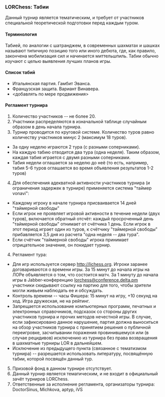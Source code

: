### LORChess: Табии

Данный турнир является тематическим, и требует от участников специальной теоретической подготовки перед каждым туром.

#### Терминология

Табией, по аналогии с шатранджем, в современных шахматах и шашках называют типичную позицию того или иного дебюта, где, как правило, закончена мобилизация сил и начинается миттельшпиль. Табии обычно изучают с целью выявления лучших планов игры.

#### Список табий

* Итальянская партия. Гамбит Эванса.
* Французская защита. Вариант Винавера.
* <добавлять по мере продвижения>

#### Регламент турнира

1. Количество участников -- не более 20.
2. Участники распределяются в изначальной таблице случайным образом в день начала турнира.
3. Турнир проводится по круговой системе. Количество туров равно количеству участников минус 2 (максимум 18 туров).
  - За одну неделю играются 2 тура (с разными соперниками).
  - На каждую табию отводится два тура (одна неделя). Таким образом, каждая табия играется с двумя разными соперниками.
  - Табия недели оглашается за неделю до неё (то есть, например, табия 5-6 туров оглашается во время объявления результатов 1-2 туров)
4. Для обеспечения адекватной активности участников турнира (и ограничения задержек в турнире) применяется система "таймер vonavi":
  - Каждому игроку в начале турнира присваивается 14 дней "таймерной свободы"
  - Если игрок не проявляет игровой активности в течение недели (двух туров), включается обратный отсчёт: каждый просроченный день "таймерной свободы" отнимает от счётчика 1 день. Если игрок в этот период играет один из туров, к счётчику "таймерной свободы" прибавляется 3,5 дня из расчета "одна неделя -- два тура".
  - Если счётчик "таймерной свободы" игрока принимает отрицательное значение, он покидает турнир.
4. Регламент тура:
  - Для игр используется сервер http://lichess.org. Игроки заранее договариваются о времени игры. За 15 минут до начала игры на ЛОРе объявляется о том, что состоится матч. За 1 минуту до начала игры в Jabber-конференцию lorchess@conference.delta.pm участники скидывают ссылку на партию для того, чтобы зрители могли живьем наблюдать ее и обсуждать.
  - Контроль времени -- часы Фишера: 15 минут на игру, +10 секунд на ход. Игра дружеская, не на рейтинг.
  - Запрещается использование компьютерных программ, печатных и электронных справочников, подсказок со стороны других участников турнира и прочих методов нечестной игры. В случае, если зафиксировано данное нарушение, партия должна выноситься на обзор участников турнира с принятием решения о публичной переигровке, засчитывании поражения провинившемуся или (в случае рецидивов) исключению из турнира без права возвращения в шахматные турниры LOR в дальнейшем.
  - Исключение из предыдущего пункта (связанное с тематизмом турнира) -- разрешается использовать литературу, посвящённую табии, которой посвящён данный тур.
5. Призовой фонд в данном турнире отсутствует.
6. Данный турнир является тематическим, и не входит в официальный зачёт турниров LORChess.
7. Ответственные за исполнение регламента, организаторы турнира: DoctorSinus, Michkova, aptyp, iVS
